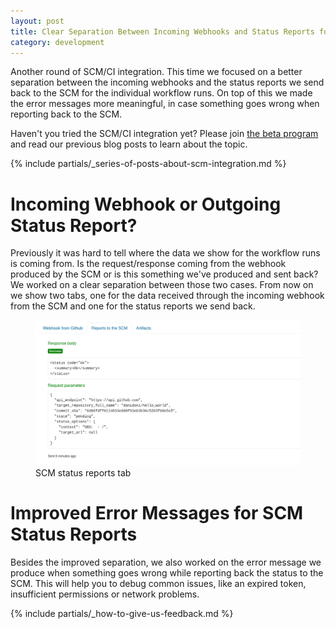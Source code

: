 ```yaml
---
layout: post
title: Clear Separation Between Incoming Webhooks and Status Reports for the SCM/CI Integration
category: development
---
```


Another round of SCM/CI integration. This time we focused on a better separation between the
incoming webhooks and the status reports we send back to the SCM for the individual workflow runs.
On top of this we made the error messages more meaningful, in case something goes wrong 
when reporting back to the SCM.

Haven't you tried the SCM/CI integration yet? Please join [the beta
program](/2018/10/04/the-beta-program/) and read our previous blog posts to
learn about the topic.

{% include partials/_series-of-posts-about-scm-integration.md %}

# Incoming Webhook or Outgoing Status Report?

Previously it was hard to tell where the data we show for the workflow runs is coming from. 
Is the request/response coming from the webhook produced by the SCM or is this something we've 
produced and sent back? 
We worked on a clear separation between those two cases. From now on we show two tabs, one for
the data received through the incoming webhook from the SCM and one for the status reports we
send back.

<figure>
  <img src="/images/posts/scm_status_reports_tab.png" alt="SCM status reports tab" />
  <figcaption>SCM status reports tab</figcaption>
</figure>

# Improved Error Messages for SCM Status Reports

Besides the improved separation, we also worked on the error message we produce when something
goes wrong while reporting back the status to the SCM. This will help you to debug common issues,
like an expired token, insufficient permissions or network problems.

{% include partials/_how-to-give-us-feedback.md %}
